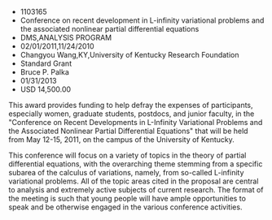 
* 1103165
* Conference on recent development in L-infinity variational problems and the associated nonlinear partial differential equations
* DMS,ANALYSIS PROGRAM
* 02/01/2011,11/24/2010
* Changyou Wang,KY,University of Kentucky Research Foundation
* Standard Grant
* Bruce P. Palka
* 01/31/2013
* USD 14,500.00

This award provides funding to help defray the expenses of participants,
especially women, graduate students, postdocs, and junior faculty, in the
"Conference on Recent Developments in L-Infinity Variational Problems and the
Associated Nonlinear Partial Differential Equations" that will be held from May
12-15, 2011, on the campus of the University of Kentucky.

This conference will focus on a variety of topics in the theory of partial
differential equations, with the overarching theme stemming from a specific
subarea of the calculus of variations, namely, from so-called L-infinity
variational problems. All of the topic areas cited in the proposal are central
to analysis and extremely active subjects of current research. The format of the
meeting is such that young people will have ample opportunities to speak and be
otherwise engaged in the various conference activities.
